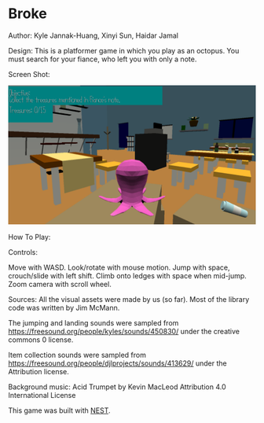# Broke

Author: Kyle Jannak-Huang, Xinyi Sun, Haidar Jamal

Design: This is a platformer game in which you play as an octopus. You must search for your fiance, who left you with only a note.

Screen Shot:

![Screen Shot](screenshot.png)

How To Play:

Controls:

Move with WASD. Look/rotate with mouse motion. 
Jump with space, crouch/slide with left shift. Climb onto ledges with space when mid-jump. 
Zoom camera with scroll wheel.

Sources: All the visual assets were made by us (so far). Most of the library code was written by Jim McMann.

The jumping and landing sounds were sampled from https://freesound.org/people/kyles/sounds/450830/ under the creative commons 0 license.

Item collection sounds were sampled from https://freesound.org/people/djlprojects/sounds/413629/ under the Attribution license.

Background music:
Acid Trumpet by Kevin MacLeod
Attribution 4.0 International License

This game was built with [NEST](NEST.md).

